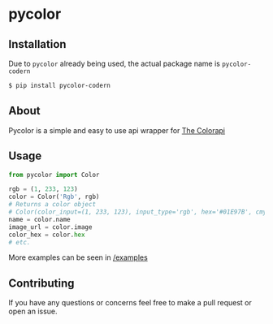 # pycolor
## Installation
Due to `pycolor` already being used, the actual package name is `pycolor-codern`

```bash
$ pip install pycolor-codern
```

## About
Pycolor is a simple and easy to use api wrapper for [The Colorapi](https://thecolorapi.com)
## Usage

```py
from pycolor import Color

rgb = (1, 233, 123)
color = Color('Rgb', rgb)
# Returns a color object
# Color(color_input=(1, 233, 123), input_type='rgb', hex='#01E97B', cmyk='100, 0, 47, 9', name='Spring Green', hsl='152, 99, 46', xyz='42, 69, 57', image='https://singlecolorimage.com/get/01E97B/400x100.png', hsv='152, 100, 91', rgb='1, 233, 123')
name = color.name
image_url = color.image
color_hex = color.hex
# etc.
```
More examples can be seen in [/examples](/examples)
## Contributing

If you have any questions or concerns feel free to make a pull request or open an issue.


